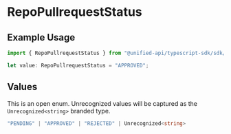 # RepoPullrequestStatus

## Example Usage

```typescript
import { RepoPullrequestStatus } from "@unified-api/typescript-sdk/sdk/models/shared";

let value: RepoPullrequestStatus = "APPROVED";
```

## Values

This is an open enum. Unrecognized values will be captured as the `Unrecognized<string>` branded type.

```typescript
"PENDING" | "APPROVED" | "REJECTED" | Unrecognized<string>
```